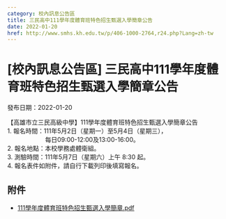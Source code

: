 ```yaml
---
category: 校內訊息公告區
title: 三民高中111學年度體育班特色招生甄選入學簡章公告
date: 2022-01-20
href: http://www.smhs.kh.edu.tw/p/406-1000-2764,r24.php?Lang=zh-tw
---
```


# [校內訊息公告區] 三民高中111學年度體育班特色招生甄選入學簡章公告
發布日期：2022-01-20

<div><div></div><div><div><span><span>【高雄市立三民高級中學】</span><span>111學年度體育班特色招生甄選入學簡章公告</span></span></div><div><span></span></div><div><span><span>1. 報名時間：111年5月2日（星期一）至5月4日（星期三），</span></span></div><div><span><span>                      每日09:00-12:00及13:00-</span><span>16:00。</span></span></div><div><span><span>2. 報名地點：本校學務處體衛組。</span></span></div><div><span><span>3. 測驗時間：111年5月7日（星期六）上午 8:30 起。</span></span></div><div><span><span>4. 報名表件如附件，請自行下載列印後填寫報名。</span></span></div></div></div>

## 附件
- [111學年度體育班特色招生甄選入學簡章.pdf](https://www.smhs.kh.edu.tw/var/file/0/1000/attach/48/pta_2421_1141996_67668.pdf)
